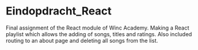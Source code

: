 # Eindopdracht_React
Final assignment of the React module of Winc Academy.
Making a React playlist which allows the adding of songs, titles and ratings. Also included routing to an about page and deleting all songs from the list.
